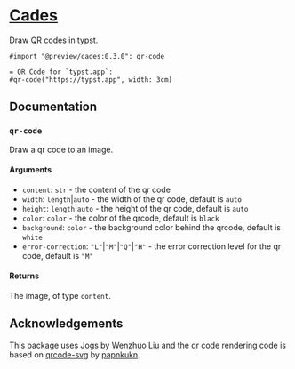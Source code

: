 # [Cades](https://github.com/Midbin/cades)

Draw QR codes in typst.

```typ
#import "@preview/cades:0.3.0": qr-code

= QR Code for `typst.app`:
#qr-code("https://typst.app", width: 3cm)

```

## Documentation

### `qr-code`

Draw a qr code to an image.

#### Arguments

* `content`: `str` - the content of the qr code
* `width`: `length`|`auto` - the width of the qr code, default is `auto`
* `height`: `length`|`auto` - the height of the qr code, default is `auto`
* `color`: `color` - the color of the qrcode, default is `black`
* `background`: `color` - the background color behind the qrcode, default is `white`
* `error-correction`: `"L"`|`"M"`|`"Q"`|`"H"` - the error correction level for the qr code, default is `"M"`

#### Returns

The image, of type `content`.

## Acknowledgements

This package uses [Jogs](https://github.com/Enter-tainer/jogs) by [Wenzhuo Liu](https://github.com/Enter-tainer) and the qr code rendering code is based on [qrcode-svg](https://github.com/papnkukn/qrcode-svg/) by [papnkukn](https://github.com/papnkukn).